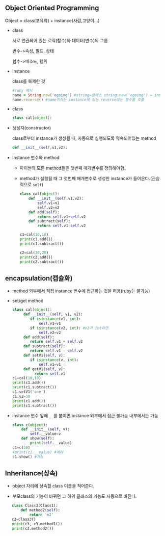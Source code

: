 Object Oriented Programming
----------------------------------
Object = class(포유류) + instance(사람,고양이...)
* class

  서로 연관되어 있는 로직(함수)와 데이터(변수)의 그룹
  
  변수->속성, 필드, 상태  
  
  함수->메소드, 행위 
  
* instance
  
  class를 복제한 것
  
  ```ruby
  #ruby 예시
  name = String.new('egoing') #string=클래스 string.new('egoing') = instance 즉, string이라는 클래스를 복제한 instance가 생성
  name.reverse() #name이라는 instance에 있는 reverse라는 함수를 호출
  ```
  
* class
  ```python
  class cal(object):
  ```

* 생성자(constructor)

  class로부터 instance가 생성될 때, 자동으로 실행되도록 약속되어있는 method
  ```python
  def __init__(self,v1,v2):
  ```

* instance 변수와 method

  * 파이썬의 모든 method들은 첫번째 매개변수를 정의해야함.
  
  * method가 실행될 때 그 첫번째 매개변수로 생성한 instance가 들어온다.(관습적으로 ```self```)
  
    ```python
    class cal(object):
        def __init__(self,v1,v2):
            self.v1=v1
            self.v2=v2
        def add(self):
            return self.v1+self.v2
        def subtract(self):
            return self.v1-self.v2
    
    c1=cal(10,10)
    print(c1.add())
    print(c1.subtract())
    
    c2=cal(30,20)
    print(c2.add())
    print(c2.subtract())
    ```
    
encapsulation(캡슐화)
----------------------------

  * method 외부에서 직접 instance 변수에 접근하는 것을 허용(ruby는 불가능)
  
  * set/get method
  
    ```python
    class cal(object):
         def __init__(self, v1, v2):
            if isinstance(v1, int):
                self.v1=v1
            if isinstance(v2, int): #v2가 int라면
                self.v2=v2
         def add(self):
            return self.v1 + self.v2
         def subtract(self):
            return self.v1 - self.v2
         def setV1(self, v):
            if isinstance(v, int):
                self.v1=v1
         def getV1(self, v):
              return self.v1
    c1=cal(10,10)
    print(c1.add())
    print(c1.subtract())
    c1.setV1('one')
    c1.v2=30
    print(c1.add())
    print(c1.subtract())
    ```
  
  * instance 변수 앞에 ```__```를 붙이면 instance 외부에서 접근 불가능 내부에서는 가능
  
    ```python
    class c(object):
        def __init__(self, v):
            self.__value=v
        def show(self):
            print(self.__value)
    c1=c(10)
    #print(c1.__value) #에러
    c1.show() #가능
    ```

Inheritance(상속)
--------------------------

* object 자리에 상속할 class 이름을 적어준다.

* 부모class의 기능이 바뀌면 그 하위 클래스의 기능도 자동으로 바뀐다.
 ```python
    class Class3(Class1):
        def method2(self):
            return 'm2'
    c3=Class3()
    print(c3, c3.method1())
    print(c3.method2())
  ```
  
